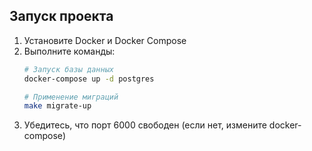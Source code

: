 ## Запуск проекта
1. Установите Docker и Docker Compose
2. Выполните команды:
   ```bash
   # Запуск базы данных
   docker-compose up -d postgres
   
   # Применение миграций
   make migrate-up
   ```
3. Убедитесь, что порт 6000 свободен
(если нет, измените docker-compose)

